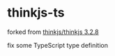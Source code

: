 # thinkjs-ts

forked from [thinkjs/thinkjs 3.2.8](https://github.com/thinkjs/thinkjs)

fix some TypeScript type definition
